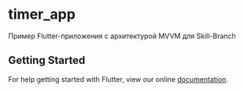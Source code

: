 # timer_app

Пример Flutter-приложения с архитектурой MVVM для Skill-Branch

## Getting Started

For help getting started with Flutter, view our online
[documentation](https://flutter.io/).
